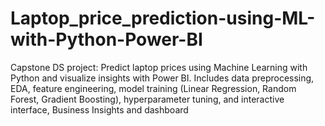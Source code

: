 # Laptop_price_prediction-using-ML-with-Python-Power-BI
Capstone DS project: Predict laptop prices using Machine Learning with Python and visualize insights with Power BI. Includes data preprocessing, EDA, feature engineering, model training (Linear Regression, Random Forest, Gradient Boosting), hyperparameter tuning, and interactive interface, Business Insights and dashboard
